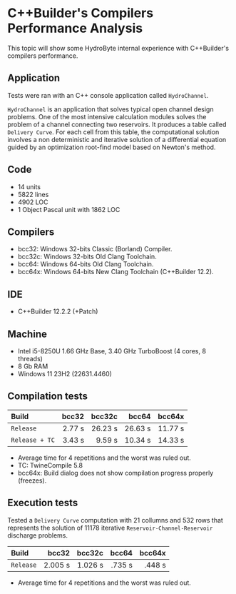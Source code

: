 # C++Builder's Compilers Performance Analysis
This topic will show some HydroByte internal experience with C++Builder's compilers performance.

## Application
Tests were ran with an C++ console application called `HydroChannel`.

`HydroChannel` is an application that solves typical open channel design problems. One of the most intensive calculation modules solves the problem of a channel connecting two reservoirs. It produces a table called `Delivery Curve`. For each cell from this table, the computational solution involves a non deterministic and iterative solution of a differential equation guided by an optimization root-find model based on Newton's method.

## Code
- 14 units
- 5822 lines
- 4902 LOC
- 1 Object Pascal unit with 1862 LOC

## Compilers
- bcc32: Windows 32-bits Classic (Borland) Compiler.
- bcc32c: Windows 32-bits Old Clang Toolchain.
- bcc64: Windows 64-bits Old Clang Toolchain.
- bcc64x: Windows 64-bits New Clang Toolchain (C++Builder 12.2).

## IDE
- C++Builder 12.2.2 (+Patch)

## Machine
- Intel i5-8250U 1.66 GHz Base, 3.40 GHz TurboBoost (4 cores, 8 threads)
- 8 Gb RAM
- Windows 11 23H2 (22631.4460)

## Compilation tests

Build            | bcc32     | bcc32c   | bcc64    | bcc64x   |
:----------------|----------:|---------:|---------:|---------:|
`Release`        |    2.77 s |  26.23 s |  26.63 s |  11.77 s |
`Release + TC`   |    3.43 s |   9.59 s |  10.34 s |  14.33 s |

- Average time for 4 repetitions and the worst was ruled out.
- TC: TwineCompile 5.8
- bcc64x: Build dialog does not show compilation progress properly (freezes).


## Execution tests

Tested a `Delivery Curve` computation with 21 collumns and 532 rows that represents the solution of 11178 iterative `Reservoir-Channel-Reservoir` discharge problems.

Build            | bcc32     | bcc32c   | bcc64    | bcc64x   |
:----------------|----------:|---------:|---------:|---------:|
`Release`        |   2.005 s |  1.026 s |   .735 s |   .448 s |

- Average time for 4 repetitions and the worst was ruled out.
